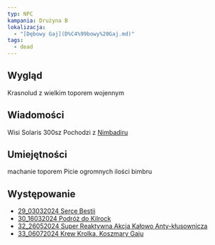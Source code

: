 ```yaml
---
typ: NPC
kampania: Drużyna B
lokalizacja:
  - "[Dębowy Gaj](D%C4%99bowy%20Gaj.md)"
tags:
  - dead
---
```


## Wygląd
 Krasnolud z wielkim toporem wojennym

## Wiadomości
Wisi Solaris 300sz
Pochodzi z [Nimbadiru](../lokacje/Nimbadir.md)

## Umiejętności
machanie toporem
Picie ogromnych ilości bimbru

## Występowanie
- [29_03032024 Serce Bestii](../sesje/29_03032024%20Serce%20Bestii.md)
- [30_16032024 Podróż do Kilrock](../sesje/30_16032024%20Podr%C3%B3%C5%BC%20do%20Kilrock.md)
- [32_26052024 Super Reaktywna Akcja Kałowo Anty-kłusownicza](../sesje/32_26052024%20Super%20Reaktywna%20Akcja%20Ka%C5%82owo%20Anty-k%C5%82usownicza.md)
- [33_06072024 Krew Krolka, Koszmary Gaju](../sesje/33_06072024%20Krew%20Krolka,%20Koszmary%20Gaju.md)





